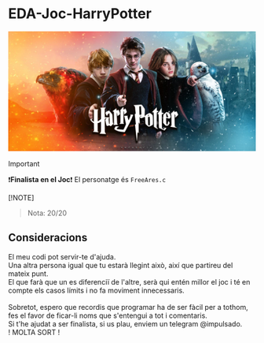 # EDA-Joc-HarryPotter

![Harry](/img/logo.png)

>[!IMPORTANT]
>❗**Finalista en el Joc**❗
> El personatge és ``FreeAres.c``

[!NOTE]
> Nota: 20/20

## Consideracions
El meu codi pot servir-te d'ajuda. <br>
Una altra persona igual que tu estarà llegint això, així que partireu del mateix punt. <br>
El que farà que un es diferenciï de l'altre, serà qui entén millor el joc i té en compte els casos límits i no fa moviment innecessaris.
<br>
<br>
Sobretot, espero que recordis que programar ha de ser fàcil per a tothom, fes el favor de ficar-li noms que s'entengui a tot i comentaris. <br>
Si t'he ajudat a ser finalista, si us plau, enviem un telegram @impulsado.
<br>
! MOLTA SORT !